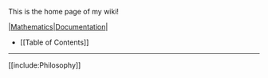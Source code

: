 This is the home page of my wiki!

|[Mathematics](./Mathematics/)|[Documentation](./Documentation/)|

* [[Table of Contents]]

---

[[include:Philosophy]]
